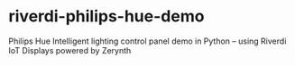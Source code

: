 # riverdi-philips-hue-demo
Philips Hue Intelligent lighting control panel demo in Python – using Riverdi IoT Displays powered by Zerynth
